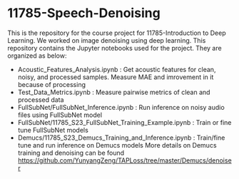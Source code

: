 # 11785-Speech-Denoising

This is the repository for the course project for 11785-Introduction to Deep Learning. We worked on image denoising using deep learning. This repository contains the Jupyter notebooks used for the project. They are organized as below:

- Acoustic_Features_Analysis.ipynb : Get acoustic features for clean, noisy, and processed samples. Measure MAE and imrovement in it because of processing
- Test_Data_Metrics.ipynb : Measure pairwise metrics of clean and processed data
- FullSubNet/FullSubNet_Inference.ipynb : Run inference on noisy audio files using FullSubNet model
- FullSubNet/11785_S23_FullSubNet_Training_Example.ipynb : Train or fine tune FullSubNet models
- Demucs/11785_S23_Demucs_Training_and_Inference.ipynb : Train/fine tune and run inference on Demucs models
More details on Demucs training and denoising can be found https://github.com/YunyangZeng/TAPLoss/tree/master/Demucs/denoiser
